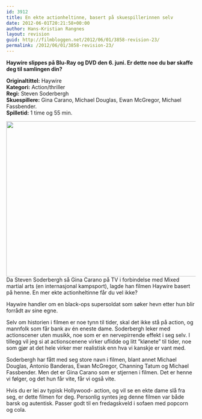 ```yaml
---
id: 3912
title: En ekte actionheltinne, basert på skuespillerinnen selv
date: 2012-06-01T20:21:58+00:00
author: Hans-Kristian Rangnes
layout: revision
guid: http://filmbloggen.net/2012/06/01/3858-revision-23/
permalink: /2012/06/01/3858-revision-23/
---
```

**Haywire slippes på Blu-Ray og DVD den 6. juni. Er dette noe du bør skaffe deg til samlingen din?<!--more-->**

**Originaltittel:** Haywire  
**Kategori:** Action/thriller  
**Regi:** Steven Soderbergh  
**Skuespillere:** Gina Carano, Michael Douglas, Ewan McGregor, Michael Fassbender.  
**Spilletid:** 1 time og 55 min.

<a href="http://filmbloggen.net/2012/05/31/en-ekte-actionheltinne-basert-pa-skuespillerinnen-selv/haywire/" rel="attachment wp-att-3860"><img class="size-large wp-image-3860 alignnone" src="http://filmbloggen.net/wp-content/uploads//2012/05/haywire-620x412.jpg" alt="" width="620" height="412" /><br /> </a>Da Steven Soderbergh så Gina Carano på TV i forbindelse med Mixed martial arts (en internasjonal kampsport), lagde han filmen Haywire basert på henne. En mer ekte actionheltinne får du vel ikke?

Haywire handler om en black-ops supersoldat som søker hevn etter hun blir forrådt av sine egne.

Selv om historien i filmen er noe tynn til tider, skal det ikke stå på action, og mannfolk som får bank av én eneste dame. Soderbergh leker med actionscener uten musikk, noe som er en nervepirrende effekt i seg selv. I tillegg vil jeg si at actionscenene virker uflidde og litt ”klønete” til tider, noe som gjør at det hele virker mer realistisk enn hva vi kanskje er vant med.

Soderbergh har fått med seg store navn i filmen, blant annet Michael Douglas, Antonio Banderas, Ewan McGregor, Channing Tatum og Michael Fassbender. Men det er Gina Carano som er stjernen i filmen. Det er henne vi følger, og det hun får vite, får vi også vite.

Hvis du er lei av typisk Hollywood- action, og vil se en ekte dame slå fra seg, er dette filmen for deg. Personlig syntes jeg denne filmen var både barsk og autentisk. Passer godt til en fredagskveld i sofaen med popcorn og cola.

<div class="video-shortcode">
</div>